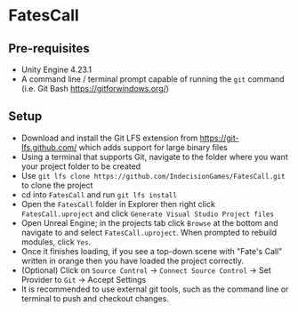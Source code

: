 # FatesCall

## Pre-requisites
- Unity Engine 4.23.1
- A command line / terminal prompt capable of running the `git` command (i.e. Git Bash https://gitforwindows.org/) 

## Setup
- Download and install the Git LFS extension from https://git-lfs.github.com/ which adds support for large binary files
- Using a terminal that supports Git, navigate to the folder where you want your project folder to be created
- Use `git lfs clone https://github.com/IndecisionGames/FatesCall.git` to clone the project
- cd into `FatesCall` and run `git lfs install` 
- Open the `FatesCall` folder in Explorer then right click `FatesCall.uproject` and click `Generate Visual Studio Project files`
- Open Unreal Engine; in the projects tab click `Browse` at the bottom and navigate to and select `FatesCall.uproject`. When prompted to rebuild modules, click `Yes`.
- Once it finishes loading, if you see a top-down scene with "Fate's Call" written in orange then you have loaded the project correctly.
- (Optional) Click on `Source Control` -> `Connect Source Control` -> Set Provider to `Git` -> Accept Settings
- It is recommended to use external git tools, such as the command line or terminal to push and checkout changes.